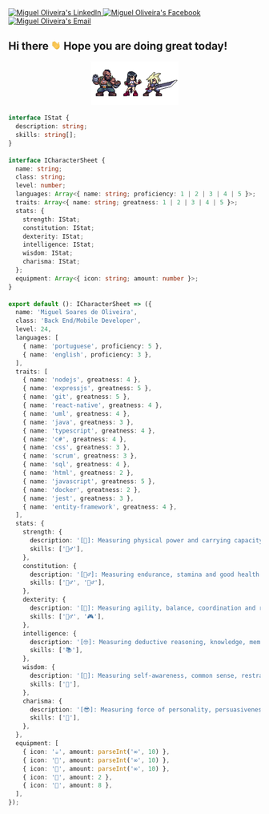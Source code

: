 <a href="https://www.linkedin.com/in/miguelsoliv">
  <img alt="Miguel Oliveira's LinkedIn" src="https://img.shields.io/badge/-LinkedIn-222222?style=flat-square&logo=Linkedin&logoColor=white&link=https://www.linkedin.com/in/miguelsoliv">
</a>
<a href="https://www.facebook.com/miguelosoares">
  <img alt="Miguel Oliveira's Facebook" src="https://img.shields.io/badge/-Facebook-222222?style=flat-square&logo=Facebook&logoColor=white&link=https://www.facebook.com/miguelosoares">
</a>
<a href="mailto:miguelosoares1@hotmail.com">
  <img alt="Miguel Oliveira's Email" src="https://img.shields.io/badge/Email-222222?style=flat-square&logo=gmail&logoColor=white">
</a>

<h2>Hi there <img src="https://github.com/miguelsoliv/miguelsoliv/blob/master/.github/hi.gif" width=20 /> Hope you are doing great today!</h2>

<p align="center">
  <img src="https://github.com/miguelsoliv/miguelsoliv/blob/master/.github/ff7.gif" width=175 />
</p>

```typescript
interface IStat {
  description: string;
  skills: string[];
}

interface ICharacterSheet {
  name: string;
  class: string;
  level: number;
  languages: Array<{ name: string; proficiency: 1 | 2 | 3 | 4 | 5 }>;
  traits: Array<{ name: string; greatness: 1 | 2 | 3 | 4 | 5 }>;
  stats: {
    strength: IStat;
    constitution: IStat;
    dexterity: IStat;
    intelligence: IStat;
    wisdom: IStat;
    charisma: IStat;
  };
  equipment: Array<{ icon: string; amount: number }>;
}

export default (): ICharacterSheet => ({
  name: 'Miguel Soares de Oliveira',
  class: 'Back End/Mobile Developer',
  level: 24,
  languages: [
    { name: 'portuguese', proficiency: 5 },
    { name: 'english', proficiency: 3 },
  ],
  traits: [
    { name: 'nodejs', greatness: 4 },
    { name: 'expressjs', greatness: 5 },
    { name: 'git', greatness: 5 },
    { name: 'react-native', greatness: 4 },
    { name: 'uml', greatness: 4 },
    { name: 'java', greatness: 3 },
    { name: 'typescript', greatness: 4 },
    { name: 'c#', greatness: 4 },
    { name: 'css', greatness: 3 },
    { name: 'scrum', greatness: 3 },
    { name: 'sql', greatness: 4 },
    { name: 'html', greatness: 2 },
    { name: 'javascript', greatness: 5 },
    { name: 'docker', greatness: 2 },
    { name: 'jest', greatness: 3 },
    { name: 'entity-framework', greatness: 4 },
  ],
  stats: {
    strength: {
      description: '[💪]: Measuring physical power and carrying capacity',
      skills: ['🏋️‍♂️'],
    },
    constitution: {
      description: '[🏃‍♂️]: Measuring endurance, stamina and good health',
      skills: ['🏊‍♂️', '🚴‍♂️'],
    },
    dexterity: {
      description: '[🤹]: Measuring agility, balance, coordination and reflexes',
      skills: ['🤾‍♂️', '🎮'],
    },
    intelligence: {
      description: '[🤓]: Measuring deductive reasoning, knowledge, memory, logic and rationality',
      skills: ['📚'],
    },
    wisdom: {
      description: '[💭]: Measuring self-awareness, common sense, restraint, perception and insight',
      skills: ['🧩'],
    },
    charisma: {
      description: '[😎]: Measuring force of personality, persuasiveness, leadership and successful planning',
      skills: ['🤝'],
    },
  },
  equipment: [
    { icon: '☕', amount: parseInt('∞', 10) },
    { icon: '🍫', amount: parseInt('∞', 10) },
    { icon: '🚰', amount: parseInt('∞', 10) },
    { icon: '🍕', amount: 2 },
    { icon: '🍌', amount: 8 },
  ],
});

```
